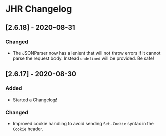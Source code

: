 # JHR Changelog

## [2.6.18] - 2020-08-31

### Changed
- The JSONParser now has a lenient that will not throw errors if it cannot parse
the request body. Instead `undefined` will be provided. Be safe!

## [2.6.17] - 2020-08-30

### Added

- Started a Changelog!

### Changed
- Improved cookie handling to avoid sending `Set-Cookie` syntax in the 
`Cookie` header.
